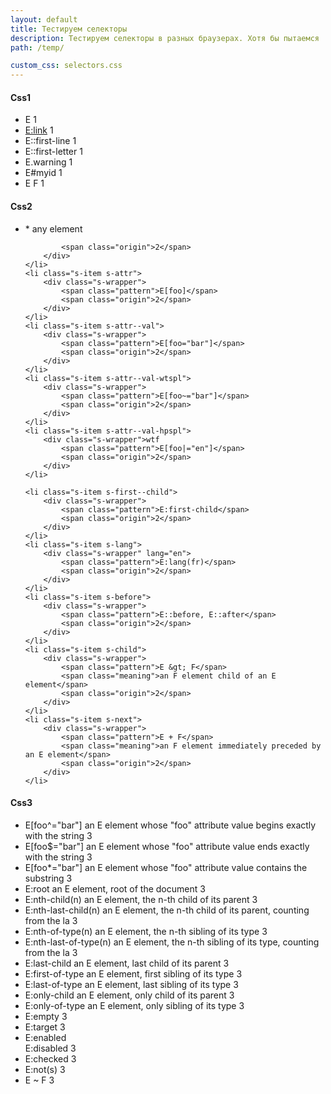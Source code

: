 ```yaml
---
layout: default
title: Тестируем селекторы
description: Тестируем селекторы в разных браузерах. Хотя бы пытаемся
path: /temp/

custom_css: selectors.css
---
```


<h4>Css1</h4>

<ul>
	<li class="s-item s-type">
    	<div class="s-wrapper">
			<span class="pattern">E</span>
			<span class="origin">1</span>
		</div>
	</li>
	<li class="s-item s-item--text s-link">
    	<div class="s-wrapper">
			<span class="pattern"><a href="#">E:link</a></span>
			<span class="origin">1</span>
		</div>
	</li>
	<li class="s-item s-item--text s-first--line">
    	<div class="s-wrapper">
			<span class="pattern">E::first-line</span>
			<span class="origin">1</span>
		</div>
	</li>
    <li class="s-item s-item--text s-first--letter">
    	<div class="s-wrapper">
			<span class="pattern">E::first-letter</span>
			<span class="origin">1</span>
		</div>
	</li>
	<li class="s-item s-class">
    	<div class="s-wrapper">
			<span class="pattern">E.warning</span>
			<span class="origin">1</span>
		</div>
	</li>
    <li class="s-item s-id">
    	<div class="s-wrapper" id="s-id__wrapper">
			<span class="pattern">E#myid</span>
			<span class="origin">1</span>
		</div>
	</li>   
    <li class="s-item s-desc">
    	<div class="s-wrapper">
			<span class="pattern">E F</span>
			<span class="origin">1</span>
		</div>
	</li>
</ul>

<h4>Css2</h4>
<ul>
	<li class="s-item s-universal">
		<div class="s-wrapper">
			<span class="pattern">*</span>
			<span class="meaning">any element</span>

			<span class="origin">2</span>
		</div>
	</li>
	<li class="s-item s-attr">
    	<div class="s-wrapper">
			<span class="pattern">E[foo]</span>
			<span class="origin">2</span>
		</div>
	</li>
    <li class="s-item s-attr--val">
    	<div class="s-wrapper">
			<span class="pattern">E[foo="bar"]</span>
			<span class="origin">2</span>
		</div>
	</li>
    <li class="s-item s-attr--val-wtspl">
    	<div class="s-wrapper">
			<span class="pattern">E[foo~="bar"]</span>
			<span class="origin">2</span>
		</div>
	</li>
	<li class="s-item s-attr--val-hpspl">
    	<div class="s-wrapper">wtf
			<span class="pattern">E[foo|="en"]</span>
			<span class="origin">2</span>
		</div>
	</li>
    
    <li class="s-item s-first--child">
    	<div class="s-wrapper">
			<span class="pattern">E:first-child</span>
			<span class="origin">2</span>
		</div>
	</li>
	<li class="s-item s-lang">
    	<div class="s-wrapper" lang="en">
			<span class="pattern">E:lang(fr)</span>
			<span class="origin">2</span>
		</div>
	</li>
	<li class="s-item s-before">
    	<div class="s-wrapper">
			<span class="pattern">E::before, E::after</span>
			<span class="origin">2</span>
		</div>
	</li>
	<li class="s-item s-child">
    	<div class="s-wrapper">
			<span class="pattern">E &gt; F</span>
			<span class="meaning">an F element child of an E element</span>
			<span class="origin">2</span>
		</div>
	</li>
    <li class="s-item s-next">
    	<div class="s-wrapper">
			<span class="pattern">E + F</span>
			<span class="meaning">an F element immediately preceded by an E element</span>
			<span class="origin">2</span>
		</div>
	</li>
</ul>

<h4>Css3</h4>
<ul>
	<li class="s-item s-attr--begins">
    	<div class="s-wrapper">
			<span class="pattern">E[foo^="bar"]</span>
			<span class="meaning">an E element whose "foo" attribute value begins
      exactly with the string
     </span>
			<span class="origin">3</span>
		</div>
	</li>
    <li class="s-item s-attr--ends">
    	<div class="s-wrapper">
			<span class="pattern">E[foo$="bar"]</span>
			<span class="meaning">an E element whose "foo" attribute value ends exactly
      with the string
     </span>
			<span class="origin">3</span>
		</div>
	</li>
    <li class="s-item s-attr--contains">
    	<div class="s-wrapper">
			<span class="pattern">E[foo*="bar"]</span>
			<span class="meaning">an E element whose "foo" attribute value contains the
      substring
     </span>
			<span class="origin">3</span>
		</div>
	</li>
	<li class="s-item s-root">
    	<div class="s-wrapper">
			<span class="pattern">E:root</span>
			<span class="meaning">an E element, root of the document</span>
			<span class="origin">3</span>
		</div>
	</li>
    <li class="s-item s-nth">
    	<div class="s-wrapper">
			<span class="pattern">E:nth-child(n)</span>
			<span class="meaning">an E element, the n-th child of its parent</span>
			<span class="origin">3</span>
		</div>
	</li>
    <li class="s-item">
    	<div class="s-wrapper">
			<span class="pattern">E:nth-last-child(n)</span>
			<span class="meaning">an E element, the n-th child of its parent, counting
      from the la
     </span>
			<span class="origin">3</span>
		</div>
	</li>
    <li class="s-item">
    	<div class="s-wrapper">
			<span class="pattern">E:nth-of-type(n)</span>
			<span class="meaning">an E element, the n-th sibling of its type</span>
			<span class="origin">3</span>
		</div>
	</li>
    <li class="s-item">
    	<div class="s-wrapper">
			<span class="pattern">E:nth-last-of-type(n)</span>
			<span class="meaning">an E element, the n-th sibling of its type, counting
      from the la
     </span>
			<span class="origin">3</span>
		</div>
	</li>
	<li class="s-item">
    	<div class="s-wrapper">
			<span class="pattern">E:last-child</span>
			<span class="meaning">an E element, last child of its parent</span>
			<span class="origin">3</span>
		</div>
	</li>
    <li class="s-item">
    	<div class="s-wrapper">
			<span class="pattern">E:first-of-type</span>
			<span class="meaning">an E element, first sibling of its type</span>
			<span class="origin">3</span>
		</div>
	</li>
    <li class="s-item">
    	<div class="s-wrapper">
			<span class="pattern">E:last-of-type</span>
			<span class="meaning">an E element, last sibling of its type</span>
			<span class="origin">3</span>
		</div>
	</li>
    <li class="s-item">
    	<div class="s-wrapper">
			<span class="pattern">E:only-child</span>
			<span class="meaning">an E element, only child of its parent</span>
			<span class="origin">3</span>
		</div>
	</li>
    <li class="s-item">
    	<div class="s-wrapper">
			<span class="pattern">E:only-of-type</span>
			<span class="meaning">an E element, only sibling of its type</span>
			<span class="origin">3</span>
		</div>
	</li>
    <li class="s-item">
    	<div class="s-wrapper">
			<span class="pattern">E:empty</span>
			<span class="origin">3</span>
		</div>
	</li>
	<li class="s-item">
    	<div class="s-wrapper">
			<span class="pattern">E:target</span>
			<span class="origin">3</span>
		</div>
	</li>
    <li class="s-item">
    	<div class="s-wrapper">
			<span class="pattern">E:enabled<br>
      E:disabled</span>
			<span class="origin">3</span>
		</div>
	</li>
    <li class="s-item">
    	<div class="s-wrapper">
			<span class="pattern">E:checked<!--<br>E:indeterminate--></span>
			<span class="origin">3</span>
		</div>
	</li>
	<li class="s-item">
    	<div class="s-wrapper">
			<span class="pattern">E:not(s)</span>
			<span class="origin">3</span>
		</div>
	</li>
	<li class="s-item">
    	<div class="s-wrapper">
			<span class="pattern">E ~ F</span>
			<span class="origin">3</span>
		</div>
	</li>
</ul>
